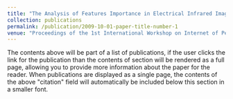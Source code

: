 ```yaml
---
title: "The Analysis of Features Importance in Electrical Infrared Images Faults Diagnosis (with Qi Zhao, Lei Su, Ping Ling, Nannan Yan, Chunjie Gu and Zhixiong Shi)"
collection: publications
permalink: /publication/2009-10-01-paper-title-number-1
venue: "Proceedings of the 1st International Workshop on Internet of People, Assisitive Robots and Things, ACM, 2018."
---
```


The contents above will be part of a list of publications, if the user clicks the link for the publication than the contents of section will be rendered as a full page, allowing you to provide more information about the paper for the reader. When publications are displayed as a single page, the contents of the above "citation" field will automatically be included below this section in a smaller font.
